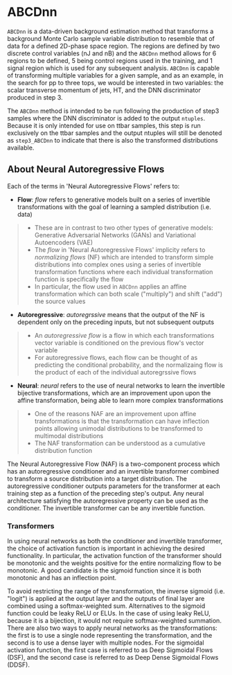 # ABCDnn
`ABCDnn` is a data-driven background estimation method that transforms a background Monte Carlo sample variable distribution to resemble that of data for a defined 2D-phase space region. The regions are defined by two discrete control variables (nJ and nB) and the `ABCDnn` method allows for 6 regions to be defined, 5 being control regions used in the training, and 1 signal region which is used for any subsequent analysis.  `ABCDnn` is capable of transforming multiple variables for a given sample, and as an example, in the search for pp to three tops, we would be interested in two variables: the scalar transverse momentum of jets, HT, and the DNN discriminator produced in step 3.

The `ABCDnn` method is intended to be run following the production of step3 samples where the DNN discriminator is added to the output `ntuples`.  Because it is only intended for use on ttbar samples, this step is run exclusively on the ttbar samples and the output ntuples will still be denoted as `step3_ABCDnn` to indicate that there is also the transformed distributions available.

## About Neural Autoregressive Flows

Each of the terms in 'Neural Autoregressive Flows' refers to:
* __Flow__: _flow_ refers to generative models built on a series of invertible transformations with the goal of learning a sampled distribution (i.e. data)
> * These are in contrast to two other types of generative models: Generative Adversarial Networks (GANs) and Variational Autoencoders (VAE)
> * The _flow_ in 'Neural Autoregressive Flows' implicity refers to _normalizing flows_ (NF) which are intended to transform simple distributions into complex ones using a series of invertible transformation functions where each individual transformation function is specifically the flow
> * In particular, the flow used in `ABCDnn` applies an affine transformation which can both scale ("multiply") and shift ("add") the source values  
* __Autoregressive__: _autoregrssive_ means that the output of the NF is dependent only on the preceding inputs, but not subsequent outputs
> *  An _autoregressive flow_ is a flow in which each transformations vector variable is conditioned on the previous flow's vector variable
> * For autoregressive flows, each flow can be thought of as predicting the conditional probability, and the normalizaing flow is the product of each of the individual autoregrssive flows  
* __Neural__: _neural_ refers to the use of neural networks to learn the invertible bijective transformations, which are an improvement upon upon the affine transformation, being able to learn more complex transformations
> * One of the reasons NAF are an improvement upon affine transformations is that the transformation can have inflection points allowing unimodal distributions to be transformed to multimodal distributions
> * The NAF transformation can be understood as a cumulative distribution function

The Neural Autoregressive Flow (NAF) is a two-component process which has an autoregressive conditioner and an invertible transformer combined to transform a source distribution into a target distribution. The autoregressive conditioner outputs parameters for the transformer at each training step as a function of the preceding step's output. Any neural architecture satisfying the autoregressive property can be used as the conditioner. The invertible transformer can be any invertible function.  

### Transformers

In using neural networks as both the conditioner and invertible transformer, the choice of activation function is important in achieving the desired functionality. In particular, the activation function of the transformer should be monotonic and the weights positive for the entire normalizing flow to be monotonic. A good candidate is the sigmoid function since it is both monotonic and has an inflection point. 

To avoid restricting the range of the transformation, the inverse sigmoid (i.e. "logit") is applied at the output layer and the outputs of final layer are combined using a softmax-weighted sum. Alternatives to the sigmoid function could be leaky ReLU or ELUs. In the case of using leaky ReLU, because it is a bijection, it would not require softmax-weighted summation. There are also two ways to apply neural networks as the transformations: the first is to use a single node representing the transformation, and the second is to use a dense layer with multiple nodes. For the sigmoidal activation function, the first case is referred to as Deep Sigmoidal Flows (DSF), and the second case is referred to as Deep Dense Sigmoidal Flows (DDSF).

